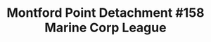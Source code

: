 ---
layout: repo
title: "Montford Point Detachment #158 Marine Corp League"
id: 3999
permalink: repos/3999/
---